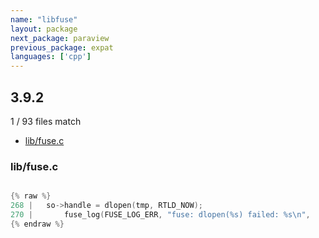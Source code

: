 ```yaml
---
name: "libfuse"
layout: package
next_package: paraview
previous_package: expat
languages: ['cpp']
---
```

## 3.9.2
1 / 93 files match

 - [lib/fuse.c](#libfusec)

### lib/fuse.c

```cpp

{% raw %}
268 | 	so->handle = dlopen(tmp, RTLD_NOW);
270 | 		fuse_log(FUSE_LOG_ERR, "fuse: dlopen(%s) failed: %s\n",
{% endraw %}

```